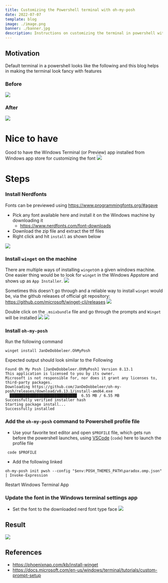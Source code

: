 ```yaml
---
title: Customizing the Powershell terminal with oh-my-posh
date: 2022-07-07
template: blog
image: ./image.png
banner: ./banner.jpg
description: Instructions on customizing the terminal in powershell with oh-my-posh and winget
---
```


## Motivation
Default terminal in a powershell looks like the following and this blog helps in making the terminal look fancy with features

### Before
![](./before.jpg)


### After
![](powershell_terminal_customized.jpg)

# Nice to have
Good to have the Windows Terminal (or Preview) app installed from Windows app store for customizing the font
![](./windows_terminal_app.jpg)

# Steps

### Install Nerdfonts
Fonts can be previewed using https://www.programmingfonts.org/#agave

- Pick any font available here and install it on the Windows machine by downloading it
  - https://www.nerdfonts.com/font-downloads
- Download the zip file and extract the ttf files
- Right click and hit `install` as shown below

![](./font_install.jpg)


### Install `winget` on the machine

There are multiple ways of installing `winget`on a given windows machine. One easier thing would be to look for `winget` in the Windows Appstore and shows up as `App Installer`.
![](https://phoenixnap.com/kb/wp-content/uploads/2022/04/winget-microsoft-store-768x231.png)

Sometimes this doesn't go through and a reliable way to install `winget` would be, via the github releases of official git repository: https://github.com/microsoft/winget-cli/releases
![](./msixbundle_winget.jpg)

Double click on the `.msixbundle` file and go through the prompts and `Winget` will be installed
![](./winget_installed.jpg)
![](./winget_installed_.jpg)

### Install `oh-my-posh`
Run the following command
```
winget install JanDeDobbeleer.OhMyPosh
```
Expected output should look similar to the Following
```
Found Oh My Posh [JanDeDobbeleer.OhMyPosh] Version 8.13.1
This application is licensed to you by its owner.
Microsoft is not responsible for, nor does it grant any licenses to, third-party packages.
Downloading https://github.com/JanDeDobbeleer/oh-my-posh/releases/download/v8.13.1/install-amd64.exe
  ██████████████████████████████  6.55 MB / 6.55 MB
Successfully verified installer hash
Starting package install...
Successfully installed
```

### Add the `oh-my-posh` command to Powershell profile file
- Use your favorite text editor and open `$PROFILE` file, which gets run before the powershell launches, using [VSCode](https://code.visualstudio.com/download#) (`code`) here to launch the profile file
```
 code $PROFILE
```
- Add the following linked
```
oh-my-posh init pwsh --config "$env:POSH_THEMES_PATH\paradox.omp.json" | Invoke-Expression
```
Restart Windows Terminal App

### Update the font in the Windows terminal settings app
- Set the font to the downloaded nerd font type face
![](font_change_terminal.jpg)


## Result
![](powershell_terminal_customized.jpg)


## References
- https://phoenixnap.com/kb/install-winget
- https://docs.microsoft.com/en-us/windows/terminal/tutorials/custom-prompt-setup
